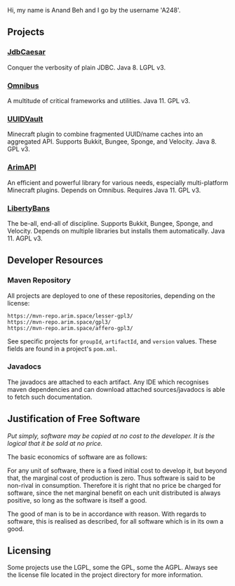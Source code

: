 
Hi, my name is Anand Beh and I go by the username 'A248'.

## Projects

### [JdbCaesar](https://github.com/A248/JdbCaesar)

Conquer the verbosity of plain JDBC. Java 8. LGPL v3.

### [Omnibus](https://github.com/A248/Omnibus)

A multitude of critical frameworks and utilities. Java 11. GPL v3.

### [UUIDVault](https://github.com/A248/UUIDVault)

Minecraft plugin to combine fragmented UUID/name caches into an aggregated API. Supports Bukkit, Bungee, Sponge, and Velocity. Java 8. GPL v3.

### [ArimAPI](https://github.com/A248/ArimAPI)

An efficient and powerful library for various needs, especially multi-platform Minecraft plugins. Depends on Omnibus. Requires Java 11. GPL v3.

### [LibertyBans](https://github.com/A248/LibertyBans)

The be-all, end-all of discipline. Supports Bukkit, Bungee, Sponge, and Velocity. Depends on multiple libraries but installs them automatically. Java 11. AGPL v3.

## Developer Resources

### Maven Repository

All projects are deployed to one of these repositories, depending on the license:

```
https://mvn-repo.arim.space/lesser-gpl3/
https://mvn-repo.arim.space/gpl3/
https://mvn-repo.arim.space/affero-gpl3/
```

See specific projects for `groupId`, `artifactId`, and `version` values. These fields are found in a project's `pom.xml`.

### Javadocs

The javadocs are attached to each artifact. Any IDE which recognises maven dependencies and can download attached sources/javadocs is able to fetch such documentation.

## Justification of Free Software

*Put simply, software may be copied at no cost to the developer. It is the logical that it be sold at no price.*

The basic economics of software are as follows:

For any unit of software, there is a fixed initial cost to develop it, but beyond that, the marginal cost of production is zero. Thus software is said to be non-rival in consumption. Therefore it is right that no price be charged for software, since the net marginal benefit on each unit distributed is always positive, so long as the software is itself a good.

The good of man is to be in accordance with reason. With regards to software, this is realised as described, for all software which is in its own a good.

## Licensing

Some projects use the LGPL, some the GPL, some the AGPL. Always see the license file located in the project directory for more information.
